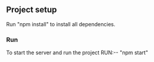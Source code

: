 ## Project setup
Run "npm install" to install all dependencies.

### Run
To start the server and run the project RUN:--  "npm start"
